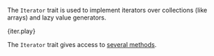 The `Iterator` trait is used to implement iterators over collections (like
arrays) and lazy value generators.

{iter.play}

The `Iterator` trait gives access to
[several methods][iter].

[iter]: http://doc.rust-lang.org/core/iter/trait.Iterator.html
